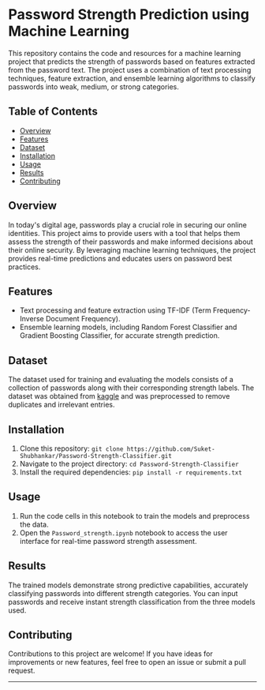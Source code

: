 # Password Strength Prediction using Machine Learning

This repository contains the code and resources for a machine learning project that predicts the strength of passwords based on features extracted from the password text. The project uses a combination of text processing techniques, feature extraction, and ensemble learning algorithms to classify passwords into weak, medium, or strong categories.

## Table of Contents
- [Overview](#overview)
- [Features](#features)
- [Dataset](#dataset)
- [Installation](#installation)
- [Usage](#usage)
- [Results](#results)
- [Contributing](#contributing)

## Overview

In today's digital age, passwords play a crucial role in securing our online identities. This project aims to provide users with a tool that helps them assess the strength of their passwords and make informed decisions about their online security. By leveraging machine learning techniques, the project provides real-time predictions and educates users on password best practices.

## Features

- Text processing and feature extraction using TF-IDF (Term Frequency-Inverse Document Frequency).
- Ensemble learning models, including Random Forest Classifier and Gradient Boosting Classifier, for accurate strength prediction.

## Dataset

The dataset used for training and evaluating the models consists of a collection of passwords along with their corresponding strength labels. The dataset was obtained from [kaggle](https://www.kaggle.com/datasets/bhavikbb/password-strength-classifier-dataset) and was preprocessed to remove duplicates and irrelevant entries.

## Installation

1. Clone this repository: `git clone https://github.com/Suket-Shubhankar/Password-Strength-Classifier.git`
2. Navigate to the project directory: `cd Password-Strength-Classifier`
3. Install the required dependencies: `pip install -r requirements.txt`

## Usage

1. Run the code cells in this notebook to train the models and preprocess the data.
2. Open the `Password_strength.ipynb` notebook to access the user interface for real-time password strength assessment.

## Results

The trained models demonstrate strong predictive capabilities, accurately classifying passwords into different strength categories. You can input passwords and receive instant strength classification from the three models used.

## Contributing

Contributions to this project are welcome! If you have ideas for improvements or new features, feel free to open an issue or submit a pull request.

---
